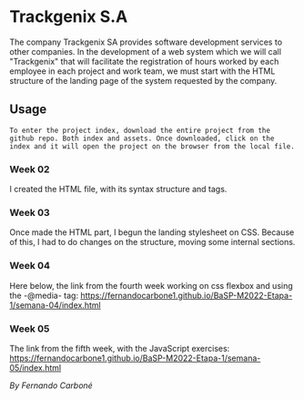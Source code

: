 # Trackgenix S.A
The company Trackgenix SA provides software development services to other companies.
In the development of a web system which we will call "Trackgenix" that will facilitate the
registration of hours worked by each employee in each project and work team, we must start with the
HTML structure of the landing page of the system requested by the company.

## Usage
```
To enter the project index, download the entire project from the github repo. Both index and assets. Once downloaded, click on the index and it will open the project on the browser from the local file.
```
### Week 02

I created the HTML file, with its syntax structure and tags.

### Week 03

Once made the HTML part, I begun the landing stylesheet on CSS. Because of this, I had to do changes on the structure, moving some internal sections.

### Week 04
Here below, the link from the fourth week working on css flexbox and using the -@media- tag:
https://fernandocarbone1.github.io/BaSP-M2022-Etapa-1/semana-04/index.html

### Week 05
The link from the fifth week, with the JavaScript exercises:
https://fernandocarbone1.github.io/BaSP-M2022-Etapa-1/semana-05/index.html

_By Fernando Carboné_